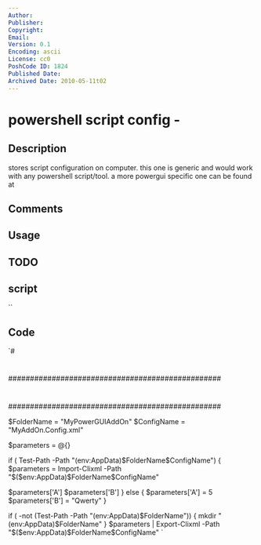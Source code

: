 ```yaml
---
Author: 
Publisher: 
Copyright: 
Email: 
Version: 0.1
Encoding: ascii
License: cc0
PoshCode ID: 1824
Published Date: 
Archived Date: 2010-05-11t02
---
```


# powershell script config - 

## Description

stores script configuration on computer. this one is generic and would work with any powershell script/tool. a more powergui specific one can be found at

## Comments



## Usage



## TODO



## script

``

## Code

`#
 #
 #################################################
 #
 #################################################
 
 $FolderName = "MyPowerGUIAddOn"
 $ConfigName = "MyAddOn.Config.xml"
 
 $parameters = @{}
 
 
 if ( Test-Path -Path "$($env:AppData)\$FolderName\$ConfigName") {
 	$parameters = Import-Clixml -Path "$($env:AppData)\$FolderName\$ConfigName"
 	  
   $parameters['A']
   $parameters['B']
 } else {
   $parameters['A'] = 5
   $parameters['B'] = "Qwerty"
 }
 
 
 if ( -not (Test-Path -Path "$($env:AppData)\$FolderName")) {
   mkdir "$($env:AppData)\$FolderName"
 }
 $parameters | Export-Clixml -Path "$($env:AppData)\$FolderName\$ConfigName"
`

